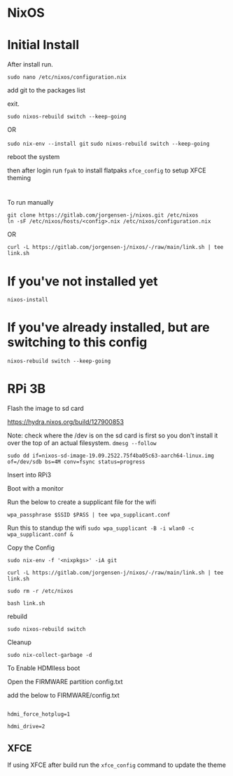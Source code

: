 # NixOS

# Initial Install

After install run.

`sudo nano /etc/nixos/configuration.nix`

add git to the packages list

exit.

`sudo nixos-rebuild switch --keep-going`


OR

`sudo nix-env --install git`
`sudo nixos-rebuild switch --keep-going`

reboot the system

then after login run
`fpak` to install flatpaks
`xfce_config` to setup XFCE theming

#

To run manually
```
git clone https://gitlab.com/jorgensen-j/nixos.git /etc/nixos
ln -sF /etc/nixos/hosts/<config>.nix /etc/nixos/configuration.nix
```

OR

`curl -L https://gitlab.com/jorgensen-j/nixos/-/raw/main/link.sh | tee link.sh`

# If you've not installed yet
`nixos-install`

# If you've already installed, but are switching to this config
`nixos-rebuild switch --keep-going`

# RPi 3B

Flash the image to sd card

https://hydra.nixos.org/build/127900853


Note: check where the /dev is on the sd card is first so you don't install it over the top of an actual filesystem. `dmesg --follow`

`sudo dd if=nixos-sd-image-19.09.2522.75f4ba05c63-aarch64-linux.img of=/dev/sdb bs=4M conv=fsync status=progress`


Insert into RPi3

Boot with a monitor

Run the below to create a supplicant file for the wifi

`wpa_passphrase $SSID $PASS | tee wpa_supplicant.conf`

Run this to standup the wifi
`sudo wpa_supplicant -B -i wlan0 -c wpa_supplicant.conf &`



Copy the Config

`sudo nix-env -f '<nixpkgs>' -iA git`

`curl -L https://gitlab.com/jorgensen-j/nixos/-/raw/main/link.sh | tee link.sh`

`sudo rm -r /etc/nixos`

`bash link.sh`

rebuild

`sudo nixos-rebuild switch`

Cleanup

`sudo nix-collect-garbage -d`
  

To Enable HDMIless boot

  
Open the FIRMWARE partition config.txt

add the below to FIRMWARE/config.txt

```

hdmi_force_hotplug=1

hdmi_drive=2

```


## XFCE

If using XFCE after build run the `xfce_config` command to update the theme